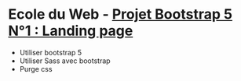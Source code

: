 # Ecole du Web - [Projet Bootstrap 5 N°1 : Landing page](https://www.ecole-du-web.net/)

* Utiliser bootstrap 5
* Utiliser Sass avec bootstrap
* Purge css